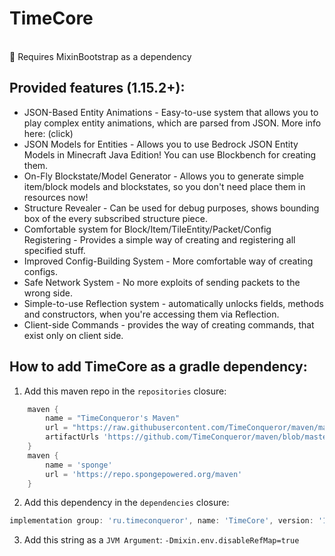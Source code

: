 # TimeCore

<br>
&#x1F534; <span>Requires MixinBootstrap as a dependency</span>

## Provided features (1.15.2+):
* JSON-Based Entity Animations - Easy-to-use system that allows you to play complex entity animations, which are parsed from JSON. More info here: (click)
* JSON Models for Entities - Allows you to use Bedrock JSON Entity Models in Minecraft Java Edition! You can use Blockbench for creating them.
* On-Fly Blockstate/Model Generator - Allows you to generate simple item/block models and blockstates, so you don't need place them in resources now!
* Structure Revealer - Can be used for debug purposes, shows bounding box of the every subscribed structure piece.
* Comfortable system for Block/Item/TileEntity/Packet/Config Registering - Provides a simple way of creating and registering all specified stuff.
* Improved Config-Building System - More comfortable way of creating configs.
* Safe Network System - No more exploits of sending packets to the wrong side.
* Simple-to-use Reflection system - automatically unlocks fields, methods and constructors, when you're accessing them via Reflection.
* Client-side Commands - provides the way of creating commands, that exist only on client side.

## How to add TimeCore as a gradle dependency:
1. Add this maven repo in the `repositories` closure:

```groovy
    maven {
        name = "TimeConqueror's Maven"
        url = "https://raw.githubusercontent.com/TimeConqueror/maven/master"
        artifactUrls 'https://github.com/TimeConqueror/maven/blob/master/' //fallback url
    }
    maven {
        name = 'sponge'
        url = 'https://repo.spongepowered.org/maven'
    }
```

2. Add this dependency in the `dependencies` closure:
```groovy
implementation group: 'ru.timeconqueror', name: 'TimeCore', version: '1.15.2-2.0.0.+', changing: true
```

3. Add this string as a `JVM Argument`:
`-Dmixin.env.disableRefMap=true`

